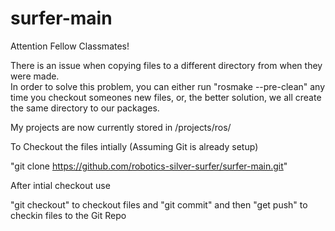 surfer-main
===========


Attention Fellow Classmates! 

There is an issue when copying files to a different directory from when they were made.  
In order to solve this problem, you can either run "rosmake --pre-clean"  any time you checkout someones new files, or, the better solution, we all create the same directory to our packages.  

My projects are now currently stored in /projects/ros/

To Checkout the files intially (Assuming Git is already setup) 

"git clone https://github.com/robotics-silver-surfer/surfer-main.git"

After intial checkout use 

"git checkout" to checkout files
and 
"git commit" and then "get push" to checkin files to the Git Repo
